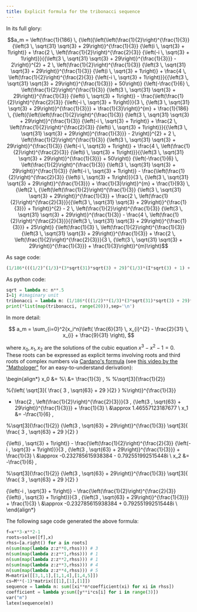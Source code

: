 ```yaml
---
title: Explicit formula for the tribonacci sequence
---
```


In its full glory:

$$a_m = \left(\frac{1}{186} \, {\left({\left(\left(\frac{1}{2}\right)^{\frac{1}{3}} {\left(3 \, \sqrt{31} \sqrt{3} + 29\right)}^{\frac{1}{3}} {\left(i \, \sqrt{3} + 1\right)} + \frac{2 \, \left(\frac{1}{2}\right)^{\frac{2}{3}} {\left(-i \, \sqrt{3} + 1\right)}}{{\left(3 \, \sqrt{31} \sqrt{3} + 29\right)}^{\frac{1}{3}}} - 2\right)}^{2} + 2 \, \left(\frac{1}{2}\right)^{\frac{1}{3}} {\left(3 \, \sqrt{31} \sqrt{3} + 29\right)}^{\frac{1}{3}} {\left(i \, \sqrt{3} + 1\right)} + \frac{4 \, \left(\frac{1}{2}\right)^{\frac{2}{3}} {\left(-i \, \sqrt{3} + 1\right)}}{{\left(3 \, \sqrt{31} \sqrt{3} + 29\right)}^{\frac{1}{3}}} + 50\right)} {\left(-\frac{1}{6} \, \left(\frac{1}{2}\right)^{\frac{1}{3}} {\left(3 \, \sqrt{31} \sqrt{3} + 29\right)}^{\frac{1}{3}} {\left(i \, \sqrt{3} + 1\right)} - \frac{\left(\frac{1}{2}\right)^{\frac{2}{3}} {\left(-i \, \sqrt{3} + 1\right)}}{3 \, {\left(3 \, \sqrt{31} \sqrt{3} + 29\right)}^{\frac{1}{3}}} + \frac{1}{3}\right)}^{m} + \frac{1}{186} \, {\left({\left(\left(\frac{1}{2}\right)^{\frac{1}{3}} {\left(3 \, \sqrt{31} \sqrt{3} + 29\right)}^{\frac{1}{3}} {\left(-i \, \sqrt{3} + 1\right)} + \frac{2 \, \left(\frac{1}{2}\right)^{\frac{2}{3}} {\left(i \, \sqrt{3} + 1\right)}}{{\left(3 \, \sqrt{31} \sqrt{3} + 29\right)}^{\frac{1}{3}}} - 2\right)}^{2} + 2 \, \left(\frac{1}{2}\right)^{\frac{1}{3}} {\left(3 \, \sqrt{31} \sqrt{3} + 29\right)}^{\frac{1}{3}} {\left(-i \, \sqrt{3} + 1\right)} + \frac{4 \, \left(\frac{1}{2}\right)^{\frac{2}{3}} {\left(i \, \sqrt{3} + 1\right)}}{{\left(3 \, \sqrt{31} \sqrt{3} + 29\right)}^{\frac{1}{3}}} + 50\right)} {\left(-\frac{1}{6} \, \left(\frac{1}{2}\right)^{\frac{1}{3}} {\left(3 \, \sqrt{31} \sqrt{3} + 29\right)}^{\frac{1}{3}} {\left(-i \, \sqrt{3} + 1\right)} - \frac{\left(\frac{1}{2}\right)^{\frac{2}{3}} {\left(i \, \sqrt{3} + 1\right)}}{3 \, {\left(3 \, \sqrt{31} \sqrt{3} + 29\right)}^{\frac{1}{3}}} + \frac{1}{3}\right)}^{m} + \frac{1}{93} \, {\left(2 \, {\left(\left(\frac{1}{2}\right)^{\frac{1}{3}} {\left(3 \, \sqrt{31} \sqrt{3} + 29\right)}^{\frac{1}{3}} + \frac{2 \, \left(\frac{1}{2}\right)^{\frac{2}{3}}}{{\left(3 \, \sqrt{31} \sqrt{3} + 29\right)}^{\frac{1}{3}}} + 1\right)}^{2} - 2 \, \left(\frac{1}{2}\right)^{\frac{1}{3}} {\left(3 \, \sqrt{31} \sqrt{3} + 29\right)}^{\frac{1}{3}} - \frac{4 \, \left(\frac{1}{2}\right)^{\frac{2}{3}}}{{\left(3 \, \sqrt{31} \sqrt{3} + 29\right)}^{\frac{1}{3}}} + 25\right)} {\left(\frac{1}{3} \, \left(\frac{1}{2}\right)^{\frac{1}{3}} {\left(3 \, \sqrt{31} \sqrt{3} + 29\right)}^{\frac{1}{3}} + \frac{2 \, \left(\frac{1}{2}\right)^{\frac{2}{3}}}{3 \, {\left(3 \, \sqrt{31} \sqrt{3} + 29\right)}^{\frac{1}{3}}} + \frac{1}{3}\right)}^{m}\right)$$

As sage code: 

```python
(1/186*(((1/2)^(1/3)*(3*sqrt(31)*sqrt(3) + 29)^(1/3)*(I*sqrt(3) + 1) + 2*(1/2)^(2/3)*(-I*sqrt(3) + 1)/(3*sqrt(31)*sqrt(3) + 29)^(1/3) - 2)^2 + 2*(1/2)^(1/3)*(3*sqrt(31)*sqrt(3) + 29)^(1/3)*(I*sqrt(3) + 1) + 4*(1/2)^(2/3)*(-I*sqrt(3) + 1)/(3*sqrt(31)*sqrt(3) + 29)^(1/3) + 50)*(-1/6*(1/2)^(1/3)*(3*sqrt(31)*sqrt(3) + 29)^(1/3)*(I*sqrt(3) + 1) - 1/3*(1/2)^(2/3)*(-I*sqrt(3) + 1)/(3*sqrt(31)*sqrt(3) + 29)^(1/3) + 1/3)^m + 1/186*(((1/2)^(1/3)*(3*sqrt(31)*sqrt(3) + 29)^(1/3)*(-I*sqrt(3) + 1) + 2*(1/2)^(2/3)*(I*sqrt(3) + 1)/(3*sqrt(31)*sqrt(3) + 29)^(1/3) - 2)^2 + 2*(1/2)^(1/3)*(3*sqrt(31)*sqrt(3) + 29)^(1/3)*(-I*sqrt(3) + 1) + 4*(1/2)^(2/3)*(I*sqrt(3) + 1)/(3*sqrt(31)*sqrt(3) + 29)^(1/3) + 50)*(-1/6*(1/2)^(1/3)*(3*sqrt(31)*sqrt(3) + 29)^(1/3)*(-I*sqrt(3) + 1) - 1/3*(1/2)^(2/3)*(I*sqrt(3) + 1)/(3*sqrt(31)*sqrt(3) + 29)^(1/3) + 1/3)^m + 1/93*(2*((1/2)^(1/3)*(3*sqrt(31)*sqrt(3) + 29)^(1/3) + 2*(1/2)^(2/3)/(3*sqrt(31)*sqrt(3) + 29)^(1/3) + 1)^2 - 2*(1/2)^(1/3)*(3*sqrt(31)*sqrt(3) + 29)^(1/3) - 4*(1/2)^(2/3)/(3*sqrt(31)*sqrt(3) + 29)^(1/3) + 25)*(1/3*(1/2)^(1/3)*(3*sqrt(31)*sqrt(3) + 29)^(1/3) + 2/3*(1/2)^(2/3)/(3*sqrt(31)*sqrt(3) + 29)^(1/3) + 1/3)^m)
```

As python code: 

```python
sqrt = lambda n: n**.5
I=1j #imaginary unit
tribonacci = lambda m: (1/186*(((1/2)**(1/3)*(3*sqrt(31)*sqrt(3) + 29)**(1/3)*(I*sqrt(3) + 1) + 2*(1/2)**(2/3)*(-I*sqrt(3) + 1)/(3*sqrt(31)*sqrt(3) + 29)**(1/3) - 2)**2 + 2*(1/2)**(1/3)*(3*sqrt(31)*sqrt(3) + 29)**(1/3)*(I*sqrt(3) + 1) + 4*(1/2)**(2/3)*(-I*sqrt(3) + 1)/(3*sqrt(31)*sqrt(3) + 29)**(1/3) + 50)*(-1/6*(1/2)**(1/3)*(3*sqrt(31)*sqrt(3) + 29)**(1/3)*(I*sqrt(3) + 1) - 1/3*(1/2)**(2/3)*(-I*sqrt(3) + 1)/(3*sqrt(31)*sqrt(3) + 29)**(1/3) + 1/3)**m + 1/186*(((1/2)**(1/3)*(3*sqrt(31)*sqrt(3) + 29)**(1/3)*(-I*sqrt(3) + 1) + 2*(1/2)**(2/3)*(I*sqrt(3) + 1)/(3*sqrt(31)*sqrt(3) + 29)**(1/3) - 2)**2 + 2*(1/2)**(1/3)*(3*sqrt(31)*sqrt(3) + 29)**(1/3)*(-I*sqrt(3) + 1) + 4*(1/2)**(2/3)*(I*sqrt(3) + 1)/(3*sqrt(31)*sqrt(3) + 29)**(1/3) + 50)*(-1/6*(1/2)**(1/3)*(3*sqrt(31)*sqrt(3) + 29)**(1/3)*(-I*sqrt(3) + 1) - 1/3*(1/2)**(2/3)*(I*sqrt(3) + 1)/(3*sqrt(31)*sqrt(3) + 29)**(1/3) + 1/3)**m + 1/93*(2*((1/2)**(1/3)*(3*sqrt(31)*sqrt(3) + 29)**(1/3) + 2*(1/2)**(2/3)/(3*sqrt(31)*sqrt(3) + 29)**(1/3) + 1)**2 - 2*(1/2)**(1/3)*(3*sqrt(31)*sqrt(3) + 29)**(1/3) - 4*(1/2)**(2/3)/(3*sqrt(31)*sqrt(3) + 29)**(1/3) + 25)*(1/3*(1/2)**(1/3)*(3*sqrt(31)*sqrt(3) + 29)**(1/3) + 2/3*(1/2)**(2/3)/(3*sqrt(31)*sqrt(3) + 29)**(1/3) + 1/3)**m)
print(*list(map(tribonacci, range(20))),sep='\n')
```

In more detail:
<!-- 9/31 -2/31 *x_i 6/31 * x_i**2 -->

$$ a_m = \sum_{i=0}^2{x_i^n}\left(
\frac{6}{31} \, x_{i}^{2} - \frac{2}{31} \, x_{i} + \frac{9}{31}
\right),
$$

where $x_0,x_1,x_2$ are the solutions of the cubic equation 
$x^{3} - x^{2} - 1 = 0$. These roots can be expressed as explicit terms involving roots and third roots of complex numbers via [Cardano's formula](https://en.wikipedia.org/wiki/Cubic_equation#Cardano's_method) (see [this video by the "Mathologer"](https://www.youtube.com/watch?v=N-KXStupwsc) for an easy-to-understand derivation):

<!-- vim replace **(1/3) with cbrt -->
<!-- s/\\left(\(.*\)\\right)^{\\frac{1}{3}}/\\sqrt[3]{\1} -->
<!-- vim replace **(2/3) with cbrt**2 -->
<!-- s/\\left(\(.*\)\\right)^{\\frac{2}{3}}/\\sqrt[3]{\1}^2 -->

<!-- \begin{align*} -->
<!-- x_0 &= --> 
<!-- %\\ &= -->
<!-- \frac{1}{3} \, \left(\frac{1}{2}\right)^{\frac{1}{3}} {\left(3 \, \sqrt{31} \sqrt{3} + 29\right)}^{\frac{1}{3}} + \frac{2 \, \left(\frac{1}{2}\right)^{\frac{2}{3}}}{3 \, {\left(3 \, \sqrt{31} \sqrt{3} + 29\right)}^{\frac{1}{3}}} + \frac{1}{3} --> 
<!--  \\ -->
<!-- &\approx -->
<!-- 1.46557123187677 -->
<!-- \\ -->
<!-- x_1 &= -\frac{1}{6} \, \left(\frac{1}{2}\right)^{\frac{1}{3}} {\left(3 \, \sqrt{31} \sqrt{3} + 29\right)}^{\frac{1}{3}} {\left(i \, \sqrt{3} + 1\right)} - \frac{\left(\frac{1}{2}\right)^{\frac{2}{3}} {\left(-i \, \sqrt{3} + 1\right)}}{3 \, {\left(3 \, \sqrt{31} \sqrt{3} + 29\right)}^{\frac{1}{3}}} + \frac{1}{3} -->
<!-- \\ -->
<!-- &\approx -->
<!-- -0.232785615938384 - 0.792551992515448i -->
<!-- \\ -->
<!-- x_2 &= -\frac{1}{6} \, \left(\frac{1}{2}\right)^{\frac{1}{3}} {\left(3 \, \sqrt{31} \sqrt{3} + 29\right)}^{\frac{1}{3}} {\left(-i \, \sqrt{3} + 1\right)} - \frac{\left(\frac{1}{2}\right)^{\frac{2}{3}} {\left(i \, \sqrt{3} + 1\right)}}{3 \, {\left(3 \, \sqrt{31} \sqrt{3} + 29\right)}^{\frac{1}{3}}} + \frac{1}{3} -->
<!-- \\ -->
<!-- &\approx -->
<!-- -0.232785615938384 + 0.792551992515448i -->
<!-- \\ -->
<!-- \end{align*} -->

\begin{align*}
x_0 &= 
%\\ &=
\frac{1}{3} \, 
%
%\sqrt[3]{\frac{1}{2}} 

%{\left(
\sqrt[3]{
\frac{
3 \, \sqrt{63} + 29
}{2}
}
%\right)}^{\frac{1}{3}}
+ \frac{2 \, \left(\frac{1}{2}\right)^{\frac{2}{3}}}{3 \, {\left(3 \, \sqrt{63} + 29\right)}^{\frac{1}{3}}} + \frac{1}{3} 
 \\
&\approx
1.46557123187677
\\
x_1 &= -\frac{1}{6} \, 

%\sqrt[3]{\frac{1}{2}} {\left(3 \, \sqrt{63} + 29\right)}^{\frac{1}{3}} 
\sqrt[3]{
\frac{
3 \, \sqrt{63} + 29
}{2}
}

{\left(i \, \sqrt{3} + 1\right)} - \frac{\left(\frac{1}{2}\right)^{\frac{2}{3}} {\left(-i \, \sqrt{3} + 1\right)}}{3 \, {\left(3 \, \sqrt{63} + 29\right)}^{\frac{1}{3}}} + \frac{1}{3}
\\
&\approx
-0.232785615938384 - 0.792551992515448i
\\
x_2 &= -\frac{1}{6} \, 

%\sqrt[3]{\frac{1}{2}} {\left(3 \, \sqrt{63} + 29\right)}^{\frac{1}{3}} 
\sqrt[3]{
\frac{
3 \, \sqrt{63} + 29
}{2}
}

{\left(-i \, \sqrt{3} + 1\right)} - \frac{\left(\frac{1}{2}\right)^{\frac{2}{3}} {\left(i \, \sqrt{3} + 1\right)}}{3 \, {\left(3 \, \sqrt{63} + 29\right)}^{\frac{1}{3}}} + \frac{1}{3}
\\
&\approx
-0.232785615938384 + 0.792551992515448i
\\
\end{align*}

The following sage code generated the above formula:

```python
f=x**3-x**2-1
roots=solve([f],x)
rhss=[a.right() for a in roots]
n(sum(map(lambda z:z**0,rhss))) # 3
n(sum(map(lambda z:z**1,rhss))) # 1
n(sum(map(lambda z:z**2,rhss))) # 1
n(sum(map(lambda z:z**3,rhss))) # 4
n(sum(map(lambda z:z**4,rhss))) # 5
M=matrix([[3,1,1],[1,1,4],[1,4,5]])
cs=M**(-1)*matrix([[1],[1],[1]])
sequence = lambda n: sum([xi**n*coefficient(xi) for xi in rhss])
coefficient = lambda y:sum([y**i*cs[i] for i in range(3)])
var("m")
latex(sequence(m))
```
